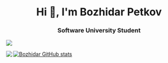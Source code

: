 <h1 align="center">Hi 👋, I'm Bozhidar Petkov</h1>
<div><h3 align="center">Software University Student</h3><a href=https://softuni.bg/><img src="https://www.google.com/url?sa=i&url=https%3A%2F%2Fbg.m.wikipedia.org%2Fwiki%2F%25D0%25A4%25D0%25B0%25D0%25B9%25D0%25BB%3ALogo_Software_University_%2528SoftUni%2529_-_blue.png&psig=AOvVaw1GpSh4ZOpRHp1IZl-Z5mKY&ust=1710166569525000&source=images&cd=vfe&opi=89978449&ved=0CBIQjRxqFwoTCLCgt4jx6YQDFQAAAAAdAAAAABAE"></a></div>

<a align="left" href="https://github.com/BozhidarPetkov05/github-readme-stats"><img align="left" src="https://github-readme-stats.vercel.app/api/top-langs/?username=BozhidarPetkov05&theme=radical" style="max-width: 100%;">
  </a>
<a href="https://github.com/BozhidarPetkov05/github-readme-stats">
  <img src="https://github-readme-stats.vercel.app/api?username=BozhidarPetkov05&show_icons=true&theme=radical" alt="Bozhidar GitHub stats">
</a>
